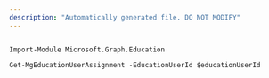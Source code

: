 ```yaml
---
description: "Automatically generated file. DO NOT MODIFY"
---
```


```powershellv1

Import-Module Microsoft.Graph.Education

Get-MgEducationUserAssignment -EducationUserId $educationUserId

```